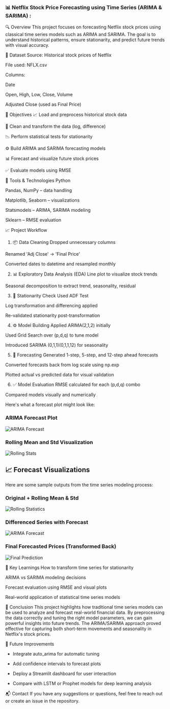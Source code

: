 ### 📊 Netflix Stock Price Forecasting using Time Series (ARIMA & SARIMA) :

🔍 Overview
This project focuses on forecasting Netflix stock prices using classical time series models such as ARIMA and SARIMA. The goal is to understand historical patterns, ensure stationarity, and predict future trends with visual accuracy.

📁 Dataset
Source: Historical stock prices of Netflix

File used: NFLX.csv

Columns:

Date

Open, High, Low, Close, Volume

Adjusted Close (used as Final Price)

📌 Objectives
📈 Load and preprocess historical stock data

🧹 Clean and transform the data (log, difference)

📉 Perform statistical tests for stationarity

⚙️ Build ARIMA and SARIMA forecasting models

📊 Forecast and visualize future stock prices

✅ Evaluate models using RMSE

🔧 Tools & Technologies
Python

Pandas, NumPy – data handling

Matplotlib, Seaborn – visualizations

Statsmodels – ARIMA, SARIMA modeling

Sklearn – RMSE evaluation

📈 Project Workflow
1. 📦 Data Cleaning
Dropped unnecessary columns

Renamed 'Adj Close' → 'Final Price'

Converted dates to datetime and resampled monthly

2. 📊 Exploratory Data Analysis (EDA)
Line plot to visualize stock trends

Seasonal decomposition to extract trend, seasonality, residual

3. 🧪 Stationarity Check
Used ADF Test

Log transformation and differencing applied

Re-validated stationarity post-transformation

4. ⚙️ Model Building
Applied ARIMA(2,1,2) initially

Used Grid Search over (p,d,q) to tune model

Introduced SARIMA (0,1,1)(0,1,1,12) for seasonality

5. 🔮 Forecasting
Generated 1-step, 5-step, and 12-step ahead forecasts

Converted forecasts back from log scale using np.exp

Plotted actual vs predicted data for visual validation

6. ✅ Model Evaluation
RMSE calculated for each (p,d,q) combo

Compared models visually and numerically


Here's what a forecast plot might look like:

### ARIMA Forecast Plot

![ARIMA Forecast](https://github.com/Neeraj5-mittal/Netflix-Stock-Price-using-Time-Series-Forecasting/blob/main/forecast_plot1.png?raw=true)

### Rolling Mean and Std Visualization

![Rolling Stats](https://github.com/Neeraj5-mittal/Netflix-Stock-Price-using-Time-Series-Forecasting/blob/main/forecast_plot2.png?raw=true)

## 📈 Forecast Visualizations

Here are some sample outputs from the time series modeling process:

### Original + Rolling Mean & Std

![Rolling Statistics](https://github.com/Neeraj5-mittal/Netflix-Stock-Price-using-Time-Series-Forecasting/blob/main/forecast_plot2.png?raw=true)

### Differenced Series with Forecast

![ARIMA Forecast](https://github.com/Neeraj5-mittal/Netflix-Stock-Price-using-Time-Series-Forecasting/blob/main/forecast_plot1.png?raw=true)

### Final Forecasted Prices (Transformed Back)

![Final Prediction](https://github.com/Neeraj5-mittal/Netflix-Stock-Price-using-Time-Series-Forecasting/blob/main/forecast_plot4.png?raw=true)



🧠 Key Learnings
How to transform time series for stationarity

ARIMA vs SARIMA modeling decisions

Forecast evaluation using RMSE and visual plots

Real-world application of statistical time series models

📌 Conclusion
This project highlights how traditional time series models can be used to analyze and forecast real-world financial data. By preprocessing the data correctly and tuning the right model parameters, we can gain powerful insights into future trends. The ARIMA/SARIMA approach proved effective for capturing both short-term movements and seasonality in Netflix's stock prices.



🚀 Future Improvements
- Integrate auto_arima for automatic tuning

- Add confidence intervals to forecast plots

- Deploy a Streamlit dashboard for user interaction

- Compare with LSTM or Prophet models for deep learning analysis

📬 Contact
If you have any suggestions or questions, feel free to reach out or create an issue in the repository.
